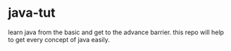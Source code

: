 # java-tut
learn java from the basic and get to the advance barrier. this repo will help to get every concept of java easily.
